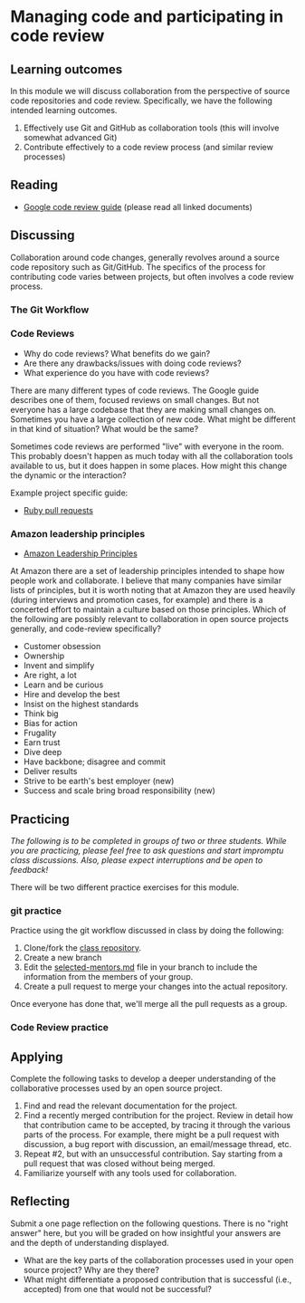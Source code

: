 # Managing code and participating in code review

## Learning outcomes

In this module we will discuss collaboration from the perspective of source code repositories and code review. Specifically, we have the following intended learning outcomes.

1. Effectively use Git and GitHub as collaboration tools (this will involve somewhat advanced Git)
2. Contribute effectively to a code review process (and similar review processes)

## Reading

* [Google code review guide](https://google.github.io/eng-practices/) (please read all linked documents)

## Discussing

Collaboration around code changes, generally revolves around a source code repository such as Git/GitHub. The specifics of the process for contributing code varies between projects, but often involves a code review process.

### The Git Workflow

### Code Reviews
* Why do code reviews? What benefits do we gain?
* Are there any drawbacks/issues with doing code reviews?
* What experience do you have with code reviews?

There are many different types of code reviews.  The Google guide describes one of them, focused reviews on small changes.  But not everyone has a large codebase that they are making small changes on.  Sometimes you have a large collection of new code.  What might be different in that kind of situation?  What would be the same?

Sometimes code reviews are performed "live" with everyone in the room.  This probably doesn't happen as much today with all the collaboration tools available to us, but it does happen in some places.  How might this change the dynamic or the interaction?


Example project specific guide:

* [Ruby pull requests](https://github.com/ruby/ruby/pulls)

### Amazon leadership principles

* [Amazon Leadership Principles](https://www.amazon.jobs/content/en/our-workplace/leadership-principles)

At Amazon there are a set of leadership principles intended to shape how people work and collaborate. I believe that many companies have similar lists of principles, but it is worth noting that at Amazon they are used heavily (during interviews and promotion cases, for example) and there is a concerted effort to maintain a culture based on those principles. Which of the following are possibly relevant to collaboration in open source projects generally, and code-review specifically?

* Customer obsession
* Ownership
* Invent and simplify
* Are right, a lot
* Learn and be curious
* Hire and develop the best
* Insist on the highest standards
* Think big
* Bias for action
* Frugality
* Earn trust
* Dive deep
* Have backbone; disagree and commit
* Deliver results
* Strive to be earth's best employer (new)
* Success and scale bring broad responsibility (new)

## Practicing

*The following is to be completed in groups of two or three students. While you are practicing, please feel free to ask questions and start impromptu class discussions. Also, please expect interruptions and be open to feedback!*

There will be two different practice exercises for this module.

### git practice
Practice using the git workflow discussed in class by doing the following:
1. Clone/fork the [class repository](https://github.com/jonathansillito/open-source-project-course).
2. Create a new branch
3. Edit the [selected-mentors.md](../../mentoring/selected-mentors.md) file in your branch to include the information from the members of your group.
4. Create a pull request to merge your changes into the actual repository.

Once everyone has done that, we'll merge all the pull requests as a group.

### Code Review practice



## Applying

Complete the following tasks to develop a deeper understanding of the collaborative processes used by an open source project.

1. Find and read the relevant documentation for the project.
2. Find a recently merged contribution for the project. Review in detail how that contribution came to be accepted, by tracing it through the various parts of the process. For example, there might be a pull request with discussion, a bug report with discussion, an email/message thread, etc.
3. Repeat #2, but with an unsuccessful contribution. Say starting from a pull request that was closed without being merged.
4. Familiarize yourself with any tools used for collaboration.

## Reflecting

Submit a one page reflection on the following questions. There is no "right answer" here, but you will be graded on how insightful your answers are and the depth of understanding displayed.

* What are the key parts of the collaboration processes used in your open source project? Why are they there?
* What might differentiate a proposed contribution that is successful (i.e., accepted) from one that would not be successful?

